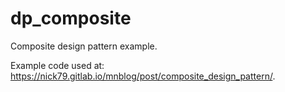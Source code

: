 # dp_composite
Composite design pattern example.

Example code used at: https://nick79.gitlab.io/mnblog/post/composite_design_pattern/.
